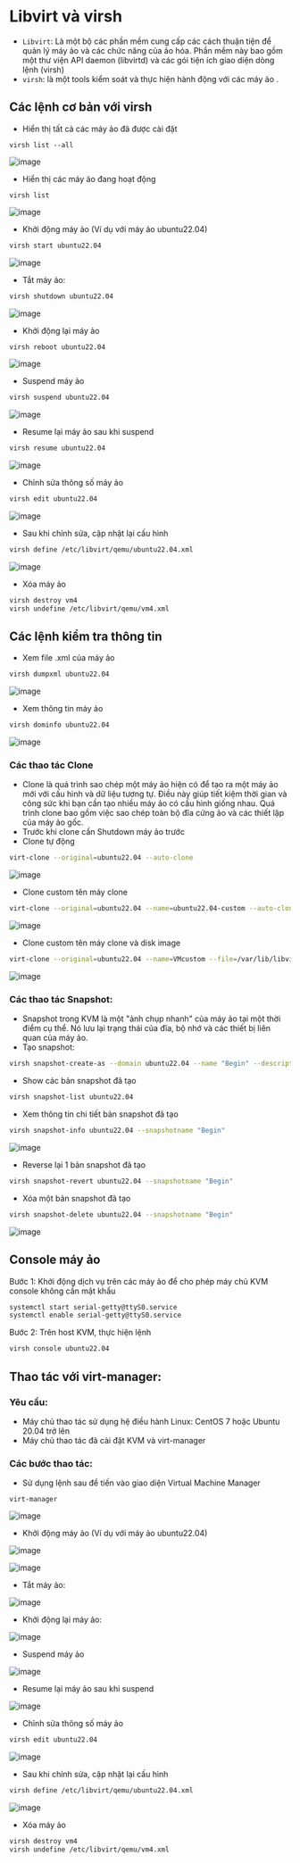 
# Libvirt và virsh
- `Libvirt`: Là một bộ các phần mềm cung cấp các cách thuận tiện để quản lý máy ảo và các chức năng của ảo hóa. Phần mềm này bao gồm một thư viện API daemon (libvirtd) và các gói tiện ích giao diện dòng lệnh (virsh)
- `virsh`: là một tools kiểm soát và thực hiện hành động với các máy ảo .

## Các lệnh cơ bản với virsh
- Hiển thị tất cả các máy ảo đã được cài đặt

```shell
virsh list --all
```

![image](https://github.com/user-attachments/assets/ebe094d0-0b6e-4954-9621-a6cad4a79038)

- Hiển thị các máy ảo đang hoạt động
```shell
virsh list
```

![image](https://github.com/user-attachments/assets/585c1276-82d9-48cc-94c2-8f7e6d7b5090)

- Khởi động máy ảo (Ví dụ với máy ảo ubuntu22.04)

```sh
virsh start ubuntu22.04
```

![image](https://github.com/user-attachments/assets/7067384c-e541-4bf1-89cf-bdafd8b17347)

- Tắt máy ảo:

```sh
virsh shutdown ubuntu22.04
```

![image](https://github.com/user-attachments/assets/c6f6d8be-5d24-4b19-b2da-f87e8b64d0f2)

- Khởi động lại máy ảo
```sh
virsh reboot ubuntu22.04
```

![image](https://github.com/user-attachments/assets/529d1b75-37b8-43b4-b884-02d108a773fe)

- Suspend máy ảo
```sh
virsh suspend ubuntu22.04
```

![image](https://github.com/user-attachments/assets/978849d5-477d-4d27-a95d-a845cd29ce50)

- Resume lại máy ảo sau khi suspend
```sh
virsh resume ubuntu22.04
```

![image](https://github.com/user-attachments/assets/55c8b3c1-7e61-4b3d-8e76-09a492e1be9f)


- Chỉnh sửa thông số máy ảo
```sh
virsh edit ubuntu22.04
```

![image](https://github.com/user-attachments/assets/4a603c38-e452-46a6-bbe7-cc2816737fa7)

- Sau khi chỉnh sửa, cập nhật lại cấu hình
```sh
virsh define /etc/libvirt/qemu/ubuntu22.04.xml
```

![image](https://github.com/user-attachments/assets/c97686ef-83d9-4ec6-9ea4-7b653e613f7a)

- Xóa máy ảo
```sh
virsh destroy vm4
virsh undefine /etc/libvirt/qemu/vm4.xml
```

## Các lệnh kiểm tra thông tin
- Xem file .xml của máy ảo
```sh
virsh dumpxml ubuntu22.04
```

![image](https://github.com/user-attachments/assets/fbe60db6-6d5c-4acc-a112-fe41042dbc43)

- Xem thông tin máy ảo 
```sh
virsh dominfo ubuntu22.04
```

![image](https://github.com/user-attachments/assets/6b932df3-8a84-4003-99c5-21bac504da26)

### Các thao tác Clone
- Clone là quá trình sao chép một máy ảo hiện có để tạo ra một máy ảo mới với cấu hình và dữ liệu tương tự. Điều này giúp tiết kiệm thời gian và công sức khi bạn cần tạo nhiều máy ảo có cấu hình giống nhau. Quá trình clone bao gồm việc sao chép toàn bộ đĩa cứng ảo và các thiết lập của máy ảo gốc.
- Trước khi clone cần Shutdown máy ảo trước 
- Clone tự động 
```sh
virt-clone --original=ubuntu22.04 --auto-clone
```

![image](https://github.com/user-attachments/assets/411ca528-3ca6-438e-bfe6-38328cbdc69b)

- Clone custom tên máy clone

```sh
virt-clone --original=ubuntu22.04 --name=ubuntu22.04-custom --auto-clone
```

![image](https://github.com/user-attachments/assets/3a751dfe-c7a9-478c-a390-2099a566b38d)

- Clone custom tên máy clone và disk image
```sh
virt-clone --original=ubuntu22.04 --name=VMcustom --file=/var/lib/libvirt/images/VMcustom.qcow2
```

![image](https://github.com/user-attachments/assets/0d93db3b-e09e-479a-89a2-bda78979f340)

### Các thao tác Snapshot:
- Snapshot trong KVM là một "ảnh chụp nhanh" của máy ảo tại một thời điểm cụ thể. Nó lưu lại trạng thái của đĩa, bộ nhớ và các thiết bị liên quan của máy ảo.
- Tạo snapshot:
```sh
virsh snapshot-create-as --domain ubuntu22.04 --name "Begin" --description "khoi tao"
```

- Show các bản snapshot đã tạo
```sh
virsh snapshot-list ubuntu22.04
```

- Xem thông tin chi tiết bản snapshot đã tạo 
```sh
virsh snapshot-info ubuntu22.04 --snapshotname "Begin"
```

![image](https://github.com/user-attachments/assets/db9a838a-0c32-4924-9739-6945b3bc2a0e)

- Reverse lại 1 bản snapshot đã tạo
```sh
virsh snapshot-revert ubuntu22.04 --snapshotname "Begin"
```

- Xóa một bản snapshot đã tạo
```sh
virsh snapshot-delete ubuntu22.04 --snapshotname "Begin"
```

![image](https://github.com/user-attachments/assets/f0add9ce-29a2-4f07-934c-9385ce40fd1b)

## Console máy ảo
Bước 1: Khởi động dịch vụ trên các máy ảo để cho phép máy chủ KVM console không cần mật khẩu
```sh
systemctl start serial-getty@ttyS0.service
systemctl enable serial-getty@ttyS0.service
```

Bước 2: Trên host KVM, thực hiện lệnh
```sh
virsh console ubuntu22.04
```

## Thao tác với virt-manager:
### Yêu cầu:
- Máy chủ thao tác sử dụng hệ điều hành Linux: CentOS 7 hoặc Ubuntu 20.04 trở lên
- Máy chủ thao tác đã cài đặt KVM và virt-manager

### Các bước thao tác:
- Sử dụng lệnh sau để tiến vào giao diện Virtual Machine Manager
```
virt-manager
```

![image](https://github.com/user-attachments/assets/9dbf8510-acd8-4d6c-a4cb-2f2ef453b41b)


- Khởi động máy ảo (Ví dụ với máy ảo ubuntu22.04)

![image](https://github.com/user-attachments/assets/5ad8b3e0-8af2-4333-b390-97da43c1da4a)

![image](https://github.com/user-attachments/assets/e4593149-f0c5-4dbc-865f-b859eccfc7af)

- Tắt máy ảo:

![image](https://github.com/user-attachments/assets/9a0d4f4d-67d1-4c31-8467-012ae3040ac7)

- Khởi động lại máy ảo:

![image](https://github.com/user-attachments/assets/b660f96f-d177-4476-92f1-4ea92b1dcfca)

- Suspend máy ảo

![image](https://github.com/user-attachments/assets/85c41548-e1ad-46ec-a492-7312bebc00c8)

- Resume lại máy ảo sau khi suspend

![image](https://github.com/user-attachments/assets/8f98ff13-c670-4adc-88e5-2a9d28e55dea)

- Chỉnh sửa thông số máy ảo
```sh
virsh edit ubuntu22.04
```

![image](https://github.com/user-attachments/assets/4a603c38-e452-46a6-bbe7-cc2816737fa7)

- Sau khi chỉnh sửa, cập nhật lại cấu hình
```sh
virsh define /etc/libvirt/qemu/ubuntu22.04.xml
```

![image](https://github.com/user-attachments/assets/c97686ef-83d9-4ec6-9ea4-7b653e613f7a)

- Xóa máy ảo
```sh
virsh destroy vm4
virsh undefine /etc/libvirt/qemu/vm4.xml
```

